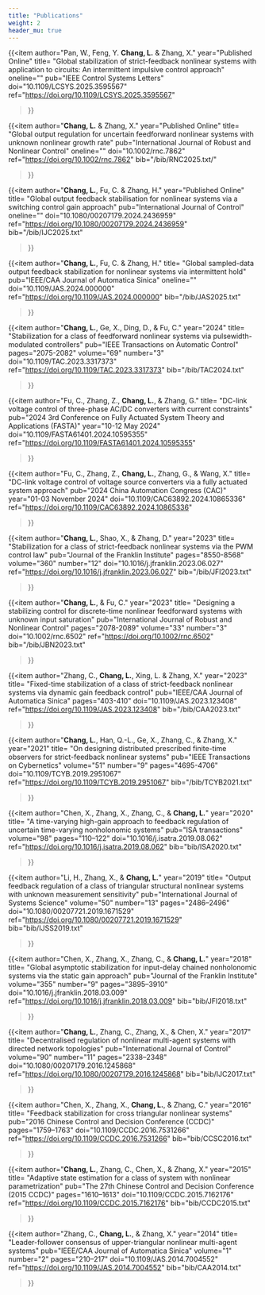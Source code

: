 ```yaml
---
title: "Publications"
weight: 2
header_mu: true
---
```



{{<item 
author="Pan, W., Feng, Y. **Chang, L.** & Zhang, X." 
year="Published Online" 
title= "Global stabilization of strict-feedback nonlinear systems with application to circuits: An intermittent impulsive control approach"
oneline=""
pub="IEEE Control Systems Letters"
doi="10.1109/LCSYS.2025.3595567"
ref="https://doi.org/10.1109/LCSYS.2025.3595567"
>}}



{{<item 
author="**Chang, L.** & Zhang, X." 
year="Published Online" 
title= "Global output regulation for uncertain feedforward nonlinear systems with unknown nonlinear growth rate" 
pub="International Journal of Robust and Nonlinear Control"
oneline=""
doi="10.1002/rnc.7862"
ref="https://doi.org/10.1002/rnc.7862"
bib="/bib/RNC2025.txt/"
>}}

{{<item 
author="**Chang, L.**, Fu, C. & Zhang, H." 
year="Published Online" 
title= "Global output feedback stabilisation for nonlinear systems via a switching control gain approach" 
pub="International Journal of Control"
oneline=""
doi="10.1080/00207179.2024.2436959"
ref="https://doi.org/10.1080/00207179.2024.2436959"
bib="/bib/IJC2025.txt"
>}}


{{<item 
author="**Chang, L.**, Fu, C. & Zhang, H." 
title= "Global sampled-data output feedback stabilization for nonlinear systems via intermittent hold" 
pub="IEEE/CAA Journal of Automatica Sinica"
oneline=""
doi="10.1109/JAS.2024.000000"
ref="https://doi.org/10.1109/JAS.2024.000000"
bib="/bib/JAS2025.txt"
>}}


{{<item 
author="**Chang, L.**, Ge, X., Ding, D., & Fu, C." 
year="2024" 
title= "Stabilization for a class of feedforward nonlinear systems via pulsewidth-modulated controllers" 
pub="IEEE Transactions on Automatic Control"
pages="2075-2082"
volume="69"
number="3"
doi="10.1109/TAC.2023.3317373"
ref="https://doi.org/10.1109/TAC.2023.3317373"
bib="/bib/TAC2024.txt"
>}}

{{<item 
author="Fu, C., Zhang, Z., **Chang, L.**, & Zhang, G." 
title= "DC-link voltage control of three-phase AC/DC converters with current constraints" 
pub="2024 3rd Conference on Fully Actuated System Theory and Applications (FASTA)" 
year="10-12 May 2024"
doi="10.1109/FASTA61401.2024.10595355"
ref="https://doi.org/10.1109/FASTA61401.2024.10595355"
>}}


{{<item 
author="Fu, C., Zhang, Z., **Chang, L.**,  Zhang, G., & Wang, X." 
title= "DC-link voltage control of voltage source converters via a fully actuated system approach" 
pub="2024 China Automation Congress (CAC)" 
year="01-03 November 2024"
doi="10.1109/CAC63892.2024.10865336"
ref="https://doi.org/10.1109/CAC63892.2024.10865336"
>}}



{{<item 
author="**Chang, L.**, Shao, X., & Zhang, D." 
year="2023" 
title= "Stabilization for a class of strict-feedback nonlinear systems via the PWM control law" 
pub="Journal of the Franklin Institute" 
pages="8550-8568"
volume="360"
number="12"
doi="10.1016/j.jfranklin.2023.06.027"
ref="https://doi.org/10.1016/j.jfranklin.2023.06.027"
bib="/bib/JFI2023.txt"
>}}


{{<item 
author="**Chang, L.**, & Fu, C." 
year="2023" 
title= "Designing a stabilizing control for discrete-time nonlinear feedforward systems with unknown input saturation" 
pub="International Journal of Robust and Nonlinear Control" 
pages="2078-2089"
volume="33"
number="3"
doi="10.1002/rnc.6502"
ref="https://doi.org/10.1002/rnc.6502"
bib="/bib/JBN2023.txt"
>}}
  
{{<item 
author="Zhang, C., **Chang, L.**, Xing, L. & Zhang, X." 
year="2023" 
title= "Fixed-time stabilization of a class of strict-feedback nonlinear systems via dynamic gain feedback control" 
pub="IEEE/CAA Journal of Automatica Sinica" 
pages="403-410"
doi="10.1109/JAS.2023.123408"
ref="https://doi.org/10.1109/JAS.2023.123408"
bib="/bib/CAA2023.txt"
>}}
  
{{<item 
author="**Chang, L.**, Han, Q.-L., Ge, X., Zhang, C., & Zhang, X." 
year="2021" 
title= "On designing distributed prescribed finite-time observers for strict-feedback nonlinear systems" 
pub="IEEE Transactions on Cybernetics" 
volume="51"
number="9"
pages="4695-4706"
doi="10.1109/TCYB.2019.2951067"
ref="https://doi.org/10.1109/TCYB.2019.2951067"
bib="/bib/TCYB2021.txt"
>}}

{{<item 
author="Chen, X., Zhang, X., Zhang, C., & **Chang, L.**" 
year="2020" 
title= "A time-varying high-gain approach to feedback regulation of uncertain time-varying nonholonomic systems" 
pub="ISA transactions" 
volume="98"
pages="110–122"
doi="10.1016/j.isatra.2019.08.062"
ref="https://doi.org/10.1016/j.isatra.2019.08.062"
bib="bib/ISA2020.txt"
>}}


{{<item 
author="Li, H., Zhang, X., & **Chang, L.**" 
year="2019" 
title= "Output feedback regulation of a class of triangular structural nonlinear systems with unknown measurement sensitivity" 
pub="International Journal of Systems Science" 
volume="50"
number="13"
pages="2486–2496"
doi="10.1080/00207721.2019.1671529"
ref="https://doi.org/10.1080/00207721.2019.1671529"
bib="bib/IJSS2019.txt"
>}}

{{<item 
author="Chen, X., Zhang, X., Zhang, C., & **Chang, L.**" 
year="2018" 
title= "Global asymptotic stabilization for input-delay chained nonholonomic systems via the static gain approach" 
pub="Journal of the Franklin Institute" 
volume="355"
number="9"
pages="3895–3910"
doi="10.1016/j.jfranklin.2018.03.009"
ref="https://doi.org/10.1016/j.jfranklin.2018.03.009"
bib="bib/JFI2018.txt"
>}}

{{<item 
author="**Chang, L.**, Zhang, C., Zhang, X., & Chen, X." 
year="2017" 
title= "Decentralised regulation of nonlinear multi-agent systems with directed network topologies" 
pub="International Journal of Control" 
volume="90"
number="11"
pages="2338–2348"
doi="10.1080/00207179.2016.1245868"
ref="https://doi.org/10.1080/00207179.2016.1245868"
bib="bib/IJC2017.txt"
>}}

{{<item 
author="Chen, X., Zhang, X., **Chang, L.**, & Zhang, C." 
year="2016" 
title= "Feedback stabilization for cross triangular nonlinear systems" 
pub="2016 Chinese Control and Decision Conference (CCDC)" 
pages="1759–1763"
doi="10.1109/CCDC.2016.7531266"
ref="https://doi.org/10.1109/CCDC.2016.7531266"
bib="bib/CCSC2016.txt"
>}}

{{<item 
author="**Chang, L.**, Zhang, C., Chen, X., & Zhang, X." 
year="2015" 
title= "Adaptive state estimation for a class of system with nonlinear parametrization" 
pub="The 27th Chinese Control and Decision Conference (2015 CCDC)" 
pages="1610–1613"
doi="10.1109/CCDC.2015.7162176"
ref="https://doi.org/10.1109/CCDC.2015.7162176"
bib="bib/CCDC2015.txt"
>}}

{{<item 
author="Zhang, C., **Chang, L.**, & Zhang, X." 
year="2014" 
title= "Leader-follower consensus of upper-triangular nonlinear multi-agent systems" 
pub="IEEE/CAA Journal of Automatica Sinica" 
volume="1"
number="2"
pages="210–217"
doi="10.1109/JAS.2014.7004552"
ref="https://doi.org/10.1109/JAS.2014.7004552"
bib="bib/CAA2014.txt"
>}}
